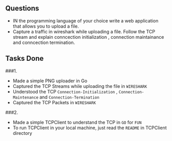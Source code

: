 ## Questions
- IN the programming language of your choice write a web application that allows you to upload a file.
- Capture a traffic in wireshark while uploading a file. Follow the TCP stream and explain conncection initialization , connection maintainance and conncection termination.

## Tasks Done
###1. 
- Made a simple PNG uploader in Go
- Captured the TCP Streams while uploading the file in `WIRESHARK`
- Understood the TCP `Connection-Initialization` , `Connection-Maintenance` and `Connection-Termination`
- Captured the TCP Packets in `WIRESHARK`
      
###2. 
- Made a simple TCPClient to understand the TCP in `GO` for `FUN`
- To run TCPClient in your local machine, just read the `README` in TCPClient directory
      
      
      

